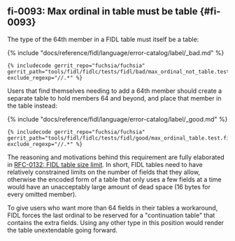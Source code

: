 ## fi-0093: Max ordinal in table must be table {#fi-0093}

The type of the 64th member in a FIDL table must itself be a table:

{% include "docs/reference/fidl/language/error-catalog/label/_bad.md" %}

```fidl
{% includecode gerrit_repo="fuchsia/fuchsia" gerrit_path="tools/fidl/fidlc/tests/fidl/bad/max_ordinal_not_table.test.fidl" exclude_regexp="//.*" %}
```

Users that find themselves needing to add a 64th member should create a separate
table to hold members 64 and beyond, and place that member in the table instead:

{% include "docs/reference/fidl/language/error-catalog/label/_good.md" %}

```fidl
{% includecode gerrit_repo="fuchsia/fuchsia" gerrit_path="tools/fidl/fidlc/tests/fidl/good/max_ordinal_table.test.fidl" exclude_regexp="//.*" %}
```

The reasoning and motivations behind this requirement are fully elaborated in
[RFC-0132: FIDL table size limit][rfc-0132]. In short, FIDL tables need to have
relatively constrained limits on the number of fields that they allow, otherwise
the encoded form of a table that only uses a few fields at a time would have an
unacceptably large amount of dead space (16 bytes for every omitted member).

To give users who want more than 64 fields in their tables a workaround, FIDL
forces the last ordinal to be reserved for a "continuation table" that contains
the extra fields. Using any other type in this position would render the table
unextendable going forward.

[rfc-0132]: /docs/contribute/governance/rfcs/0132_fidl_table_size_limit.md

